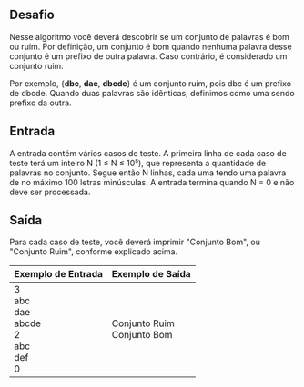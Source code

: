 ## Desafio

Nesse algoritmo você deverá descobrir se um conjunto de palavras é bom ou ruim. Por definição, um conjunto é bom quando nenhuma palavra desse conjunto é um prefixo de outra palavra. Caso contrário, é considerado um conjunto ruim.

Por exemplo, {**dbc**, **dae**, **dbcde**} é um conjunto ruim, pois dbc é um prefixo de dbcde. Quando duas palavras são idênticas, definimos como uma sendo prefixo da outra.

## Entrada

A entrada contém vários casos de teste. A primeira linha de cada caso de teste terá um inteiro N (1 ≤ N ≤ 10⁵), que representa a quantidade de palavras no conjunto. Segue então N linhas, cada uma tendo uma palavra de no máximo 100 letras minúsculas. A entrada termina quando N = 0 e não deve ser processada.

## Saída

Para cada caso de teste, você deverá imprimir "Conjunto Bom", ou "Conjunto Ruim", conforme explicado acima.

 

| Exemplo de Entrada                                           | Exemplo de Saída                 |
| ------------------------------------------------------------ | -------------------------------- |
| 3 <br />abc <br />dae <br />abcde <br />2 <br />abc <br />def <br />0 | Conjunto Ruim <br />Conjunto Bom |